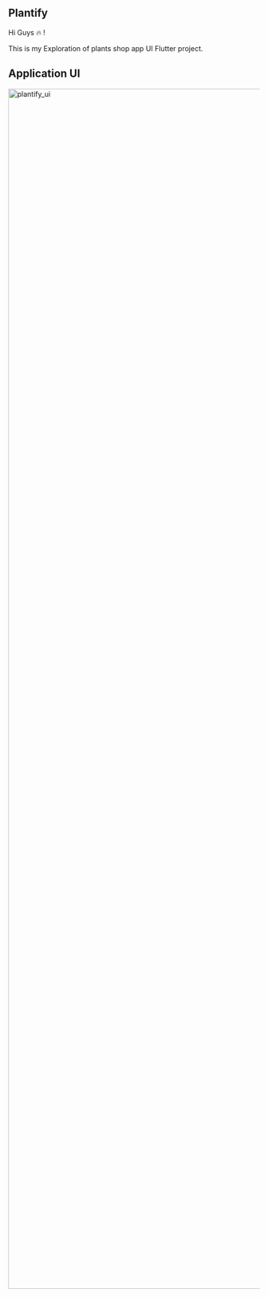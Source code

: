 ## Plantify

Hi Guys 🔥 !

This is my Exploration of plants shop app UI Flutter project.


## Application UI


 
 <img width="2400" alt="plantify_ui" src="https://github.com/dev-ravan/ui_challenge/assets/123319813/0751aa67-a3fb-4b52-9823-65bb7301337b">
